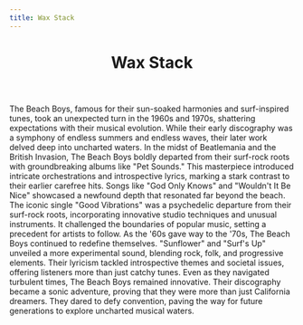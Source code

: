 ```yaml
---
title: Wax Stack
---
```


<body>
  <div class="wrapper1">
    <header class="header1">
      <div class="background1"></div>
      <div class="foreground1"></div>
      <h1 class="title1">Wax Stack</h1>
    </header>
    <section class="section1">
      The Beach Boys, famous for their sun-soaked harmonies and surf-inspired
      tunes, took an unexpected turn in the 1960s and 1970s, shattering
      expectations with their musical evolution. While their early discography
      was a symphony of endless summers and endless waves, their later work
      delved deep into uncharted waters. In the midst of Beatlemania and the
      British Invasion, The Beach Boys boldly departed from their surf-rock
      roots with groundbreaking albums like "Pet Sounds." This masterpiece
      introduced intricate orchestrations and introspective lyrics, marking a
      stark contrast to their earlier carefree hits. Songs like "God Only Knows"
      and "Wouldn't It Be Nice" showcased a newfound depth that resonated far
      beyond the beach. The iconic single "Good Vibrations" was a psychedelic
      departure from their surf-rock roots, incorporating innovative studio
      techniques and unusual instruments. It challenged the boundaries of
      popular music, setting a precedent for artists to follow. As the '60s gave
      way to the '70s, The Beach Boys continued to redefine themselves.
      "Sunflower" and "Surf's Up" unveiled a more experimental sound, blending
      rock, folk, and progressive elements. Their lyricism tackled introspective
      themes and societal issues, offering listeners more than just catchy
      tunes. Even as they navigated turbulent times, The Beach Boys remained
      innovative. Their discography became a sonic adventure, proving that they
      were more than just California dreamers. They dared to defy convention,
      paving the way for future generations to explore uncharted musical waters.
    </section>
  </div>
</body>